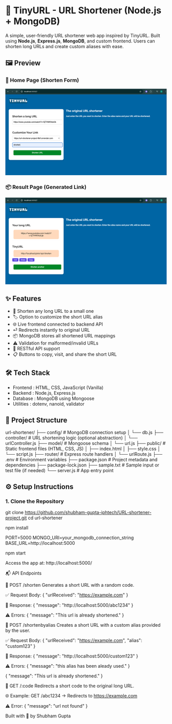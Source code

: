# 🔗 TinyURL - URL Shortener (Node.js + MongoDB)

A simple, user-friendly URL shortener web app inspired by TinyURL. Built using **Node.js**, **Express.js**, **MongoDB**, and custom frontend. Users can shorten long URLs and create custom aliases with ease.


## 🖼️ Preview

### 🎯 Home Page (Shorten Form)
![Form Screenshot](./screenshots/form.png)

### 📦 Result Page (Generated Link)
![Result Screenshot](./screenshots/result.png)


## ✨ Features

- 🔗 Shorten any long URL to a small one
- 🏷️ Option to customize the short URL alias
- 🌐 Live frontend connected to backend API
- ⏎ Redirects instantly to original URL
- 📦 MongoDB stores all shortened URL mappings
- ⚠️ Validation for malformed/invalid URLs
- 🧪 RESTful API support
- 📋 Buttons to copy, visit, and share the short URL


## 🛠 Tech Stack

- Frontend : HTML, CSS, JavaScript (Vanilla)
- Backend : Node.js, Express.js
- Database : MongoDB using Mongoose
- Utilities : dotenv, nanoid, validator


## 📁 Project Structure
url-shortener/
├── config/             # MongoDB connection setup
│   └── db.js
├── controller/         # URL shortening logic (optional abstraction)
│   └── urlController.js
├── model/              # Mongoose schema
│   └── url.js
├── public/             # Static frontend files (HTML, CSS, JS)
│   ├── index.html
│   ├── style.css
│   └── script.js
├── router/             # Express route handlers
│   └── urlRoute.js
├── .env                # Environment variables
├── package.json        # Project metadata and dependencies
├── package-lock.json
├── sample.txt          # Sample input or test file (if needed)
└── server.js           # App entry point



## ⚙️ Setup Instructions

### 1. Clone the Repository

git clone https://github.com/shubham-gupta-iphtech/URL-shortener-project.git
cd url-shortener

npm install

PORT=5000
MONGO_URI=your_mongodb_connection_string
BASE_URL=http://localhost:5000

npm start

Access the app at: http://localhost:5000/

📬 API Endpoints

🔗 POST /shorten
Generates a short URL with a random code.

✅ Request Body:
{
  "urlReceived": "https://example.com"
}

🔁 Response:
{
  "message": "http://localhost:5000/abc1234"
}

⚠️ Errors:
{
  "message": "This url is already shortened."
}

🔗 POST /shortenbyalias
Creates a short URL with a custom alias provided by the user.

✅ Request Body:
{
  "urlReceived": "https://example.com",
  "alias": "custom123"
}

🔁 Response:
{
  "message": "http://localhost:5000/custom123"
}

⚠️ Errors:
{
  "message": "this alias has been aleady used."
}

{
  "message": "This url is already shortened."
}

🔗 GET /:code
Redirects a short code to the original long URL.

🌐 Example:
GET /abc1234 → Redirects to https://example.com

⚠️ Error:
{
  "message": "url not found"
}

Built with 💙 by Shubham Gupta
